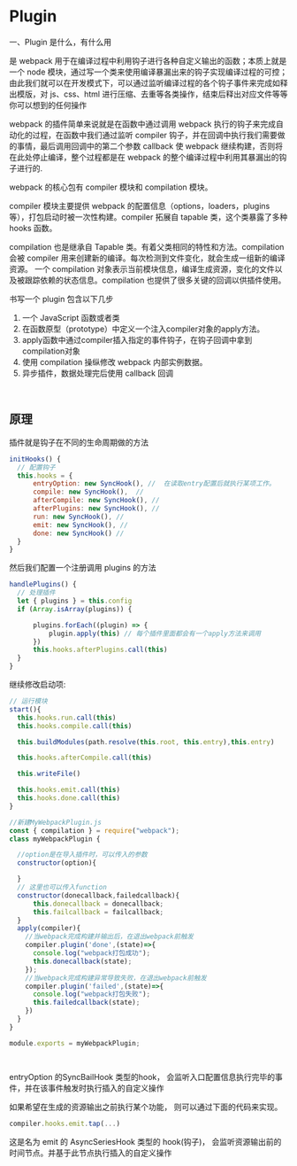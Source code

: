# Plugin

一、Plugin 是什么，有什么用

是 webpack 用于在编译过程中利用钩子进行各种自定义输出的函数；本质上就是一个 node 模块，通过写一个类来使用编译暴漏出来的钩子实现编译过程的可控；由此我们就可以在开发模式下，可以通过监听编译过程的各个钩子事件来完成如释出模版，对 js、css、html 进行压缩、去重等各类操作，结束后释出对应文件等等你可以想到的任何操作

webpack 的插件简单来说就是在函数中通过调用 webpack 执行的钩子来完成自动化的过程，在函数中我们通过监听 compiler 钩子，并在回调中执行我们需要做的事情，最后调用回调中的第二个参数 callback 使 webpack 继续构建，否则将在此处停止编译，整个过程都是在 webpack 的整个编译过程中利用其暴漏出的钩子进行的.

webpack 的核心包有 compiler 模块和 compilation 模块。

compiler 模块主要提供 webpack 的配置信息（options，loaders，plugins 等），打包启动时被一次性构建。compiler 拓展自 tapable 类，这个类暴露了多种 hooks 函数。

compilation 也是继承自 Tapable 类。有着父类相同的特性和方法。compilation 会被 compiler 用来创建新的编译。每次检测到文件变化，就会生成一组新的编译资源。
一个 compilation 对象表示当前模块信息，编译生成资源，变化的文件以及被跟踪依赖的状态信息。compilation 也提供了很多关键的回调以供插件使用。

书写一个 plugin 包含以下几步

1. 一个 JavaScript 函数或者类
1. 在函数原型（prototype）中定义一个注入compiler对象的apply方法。
1. apply函数中通过compiler插入指定的事件钩子，在钩子回调中拿到compilation对象
1. 使用 compilation 操纵修改 webpack 内部实例数据。
1. 异步插件，数据处理完后使用 callback 回调

```js



```

## 原理

  插件就是钩子在不同的生命周期做的方法

  ```js
  initHooks() {
    // 配置钩子
    this.hooks = {
        entryOption: new SyncHook(), //  在读取entry配置后就执行某项工作。
        compile: new SyncHook(),  //
        afterCompile: new SyncHook(), //
        afterPlugins: new SyncHook(), //
        run: new SyncHook(), //
        emit: new SyncHook(), //
        done: new SyncHook() //
    }
  }
  ```

  然后我们配置一个注册调用 plugins 的方法

  ```js
  handlePlugins() {
    // 处理插件
    let { plugins } = this.config
    if (Array.isArray(plugins)) {

        plugins.forEach((plugin) => {
            plugin.apply(this) // 每个插件里面都会有一个apply方法来调用
        })
        this.hooks.afterPlugins.call(this)
    }
  }
  ```

  继续修改启动项:
  
  ```js
  // 运行模块
  start(){
    this.hooks.run.call(this)
    this.hooks.compile.call(this)

    this.buildModules(path.resolve(this.root, this.entry),this.entry)

    this.hooks.afterCompile.call(this)

    this.writeFile()

    this.hooks.emit.call(this)
    this.hooks.done.call(this)
  }
```

```js
//新建MyWebpackPlugin.js
const { compilation } = require("webpack");
class myWebpackPlugin {

  //option是在导入插件时，可以传入的参数
  constructor(option){

  }
  // 这里也可以传入function
  constructor(donecallback,failedcallback){
      this.donecallback = donecallback;
      this.failcallback = failcallback;
  }
  apply(compiler){
    //当webpack完成构建并输出后，在退出webpack前触发
    compiler.plugin('done',(state)=>{
      console.log("webpack打包成功");
      this.donecallback(state);
    });
    //当webpack完成构建异常导致失败，在退出webpack前触发
    compiler.plugin('failed',(state)=>{
      console.log("webpack打包失败");
      this.failedcallback(state);
    })
  }
}

module.exports = myWebpackPlugin;




```

entryOption 的SyncBailHook 类型的hook， 会监听入口配置信息执行完毕的事件，并在该事件触发时执行插入的自定义操作

如果希望在生成的资源输出之前执行某个功能， 则可以通过下面的代码来实现。

```js
compiler.hooks.emit.tap(...)
```

这是名为 emit 的 AsyncSeriesHook 类型的 hook(钩子)， 会监听资源输出前的时间节点。并基于此节点执行插入的自定义操作

